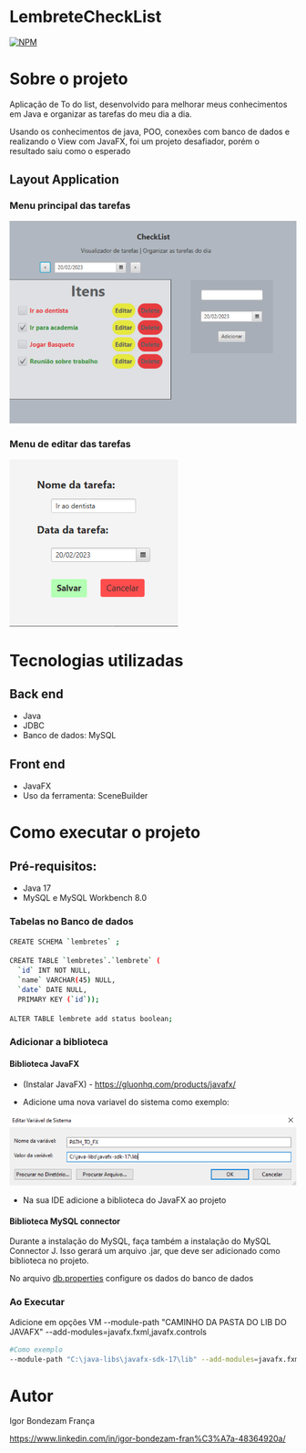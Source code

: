 # LembreteCheckList
[![NPM](https://img.shields.io/npm/l/react)](https://github.com/IgorBondezam/LembreteCheckList/blob/main/LICENSE) 

# Sobre o projeto

Aplicação de To do list, desenvolvido para melhorar meus conhecimentos em Java e organizar as tarefas do meu dia a dia.

Usando os conhecimentos de java, POO, conexões com banco de dados e realizando o View com JavaFX, foi um projeto desafiador, porém o resultado saiu como o esperado


## Layout Application
### Menu principal das tarefas
![Principal](https://github.com/IgorBondezam/assents/blob/main/LembreteCheckList/Principal.png)

### Menu de editar das tarefas
![Editar](https://github.com/IgorBondezam/assents/blob/main/LembreteCheckList/Editar.png)


# Tecnologias utilizadas
## Back end
- Java
- JDBC
- Banco de dados: MySQL
## Front end
- JavaFX
- Uso da ferramenta: SceneBuilder


# Como executar o projeto


## Pré-requisitos:
- Java 17
- MySQL e MySQL Workbench 8.0

### Tabelas no Banco de dados

```bash
CREATE SCHEMA `lembretes` ;

CREATE TABLE `lembretes`.`lembrete` (
  `id` INT NOT NULL,
  `name` VARCHAR(45) NULL,
  `date` DATE NULL,
  PRIMARY KEY (`id`));

ALTER TABLE lembrete add status boolean;

```

### Adicionar a biblioteca

#### Biblioteca JavaFX

- (Instalar JavaFX) - https://gluonhq.com/products/javafx/

- Adicione uma nova variavel do sistema como exemplo:

![variavelJavaFx](https://github.com/IgorBondezam/assents/blob/main/LembreteCheckList/variaveisJavaFX.png)

- Na sua IDE adicione a biblioteca do JavaFX ao projeto

#### Biblioteca MySQL connector

Durante a instalação do MySQL, faça também a instalação do MySQL Connector J.
Isso gerará um arquivo .jar, que deve ser adicionado como biblioteca no projeto.

No arquivo <a href="https://github.com/IgorBondezam/LembreteCheckList/blob/main/db.properties">db.properties</a> configure os dados do banco de dados

### Ao Executar

Adicione em opções VM
--module-path "CAMINHO DA PASTA DO LIB DO JAVAFX" --add-modules=javafx.fxml,javafx.controls 

```bash
#Como exemplo 
--module-path "C:\java-libs\javafx-sdk-17\lib" --add-modules=javafx.fxml,javafx.controls 

```


# Autor

Igor Bondezam França

https://www.linkedin.com/in/igor-bondezam-fran%C3%A7a-48364920a/

